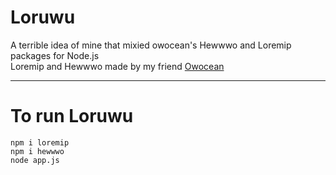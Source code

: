# Loruwu
A terrible idea of mine that mixied owocean's Hewwwo and Loremip packages for Node.js<br>
Loremip and Hewwwo made by my friend <a href="https://github.com/owocean" target="_blank">Owocean</a>
<hr>
<h1>To run Loruwu</h1>
<code>npm i loremip</code><br>
<code>npm i hewwwo</code><br>
<code>node app.js</code>
